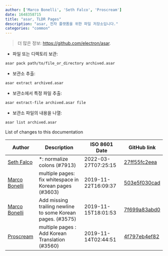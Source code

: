 ```yaml
---
author: ['Marco Bonelli', 'Seth Falco', 'Proscream']
date: 1648358715
title: "asar, TLDR Pages"
description: "asar, 전자 플랫폼을 위한 파일 저장소입니다."
categories: "common"
---
```

> 더 많은 정보: <https://github.com/electron/asar>.

- 파일 또는 디렉토리 보관:

```bash
asar pack path/to/file_or_directory archived.asar
```

- 보관소 추출:

```bash
asar extract archived.asar
```

- 보관소에서 특정 파일 추출:

```bash
asar extract-file archived.asar file
```

- 보관소 파일의 내용을 나열:

```bash
asar list archived.asar
```
List of changes to this documentation


Author | Description | ISO 8601 Date | GitHub link
------|-----|-----|-----
[Seth Falco](mailto:seth@falco.fun) | *: normalize colons (#7913) | 2022-03-27T07:25:15 | [27ff55fc2eea](https://github.com/tldr-pages/tldr/commit/27ff55fc2eea445eb5216c3b1d934960539fc024)
[Marco Bonelli](mailto:mebeim@users.noreply.github.com) | multiple pages: fix whitespace in Korean pages (#3603) | 2019-11-22T16:09:37 | [503e5f030cad](https://github.com/tldr-pages/tldr/commit/503e5f030cada020dd32b7d2bef431e2e8b5b2d8)
[Marco Bonelli](mailto:mebeim@users.noreply.github.com) | Add missing trailing newline to some Korean pages. (#3575) | 2019-11-15T18:01:53 | [7f699a83abd0](https://github.com/tldr-pages/tldr/commit/7f699a83abd08868a78220fb3222aa455974fd2a)
[Proscream](mailto:proscream@naver.com) | multiple pages : Add Korean Translation (#3560) | 2019-11-14T02:44:51 | [4f797eb4ef82](https://github.com/tldr-pages/tldr/commit/4f797eb4ef827d22f1001a95c5eca8f03aebddc8)

